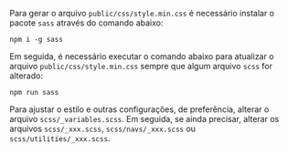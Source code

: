 Para gerar o arquivo `public/css/style.min.css` é necessário instalar o pacote `sass` através do comando abaixo:

`npm i -g sass`

Em seguida, é necessário executar o comando abaixo para atualizar o arquivo `public/css/style.min.css` sempre que algum arquivo `scss` for alterado:

`npm run sass`

Para ajustar o estilo e outras configurações, de preferência, alterar o arquivo `scss/_variables.scss`. Em seguida, se ainda precisar, alterar os arquivos `scss/_xxx.scss`, `scss/navs/_xxx.scss` ou `scss/utilities/_xxx.scss`.
